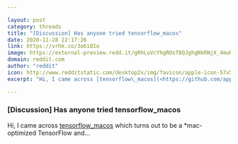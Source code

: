```yaml
---

layout: post
category: threads
title: "[Discussion] Has anyone tried tensorflow_macos"
date: 2020-11-28 22:17:26
link: https://vrhk.co/3o6i0Io
image: https://external-preview.redd.it/gRhLuVcYhgROsT8QJghgNkRNjX_4muhXkECZBd_DvRE.jpg?width=400&height=209.42408377&auto=webp&crop=400:209.42408377,smart&s=707cf416708dce58d96fb26e4f53a2ca99c0f0e9
domain: reddit.com
author: "reddit"
icon: http://www.redditstatic.com/desktop2x/img/favicon/apple-icon-57x57.png
excerpt: "Hi, I came across [tensorflow\_macos](<https://github.com/apple/tensorflow_macos/issues>) which turns out to be a *mac-optimized TensorFlow and..."

---
```


### [Discussion] Has anyone tried tensorflow_macos

Hi, I came across [tensorflow\_macos](<https://github.com/apple/tensorflow_macos/issues>) which turns out to be a *mac-optimized TensorFlow and...